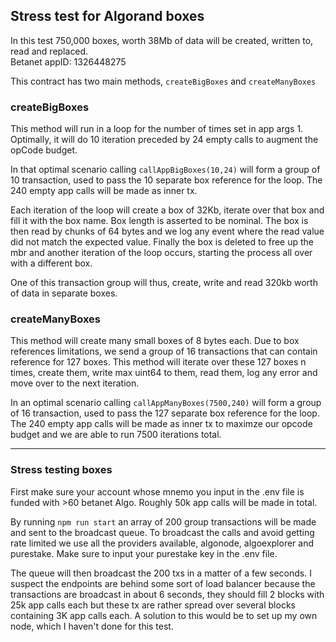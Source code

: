 ## Stress test for Algorand boxes

In this test 750,000 boxes, worth 38Mb of data will be created, written to, read and replaced.  
Betanet appID: 1326448275

This contract has two main methods, `createBigBoxes` and `createManyBoxes`

### createBigBoxes

This method will run in a loop for the number of times set in app args 1.
Optimally, it will do 10 iteration preceded by 24 empty calls to augment the opCode budget.

In that optimal scenario calling `callAppBigBoxes(10,24)` will form a group of 10 transaction, used to pass the 10 separate box reference for the loop. The 240 empty app calls will be made as inner tx.

Each iteration of the loop will create a box of 32Kb, iterate over that box and fill it with the box name. Box length is asserted to be nominal. The box is then read by chunks of 64 bytes and we log any event where the read value did not match the expected value. Finally the box is deleted to free up the mbr and another iteration of the loop occurs, starting the process all over with a different box.

One of this transaction group will thus, create, write and read 320kb worth of data in separate boxes.

### createManyBoxes

This method will create many small boxes of 8 bytes each.
Due to box references limitations, we send a group of 16 transactions that can contain reference for 127 boxes.
This method will iterate over these 127 boxes n times, create them, write max uint64 to them, read them, log any error and move over to the next iteration.

In an optimal scenario calling `callAppManyBoxes(7500,240)` will form a group of 16 transaction, used to pass the 127 separate box reference for the loop. The 240 empty app calls will be made as inner tx to maximze our opcode budget and we are able to run 7500 iterations total.

---

### Stress testing boxes

First make sure your account whose mnemo you input in the .env file is funded with >60 betanet Algo. Roughly 50k app calls will be made in total.

By running `npm run start` an array of 200 group transactions will be made and sent to the broadcast queue.
To broadcast the calls and avoid getting rate limited we use all the providers available, algonode, algoexplorer and purestake. Make sure to input your purestake key in the .env file.

The queue will then broadcast the 200 txs in a matter of a few seconds. I suspect the endpoints are behind some sort of load balancer because the transactions are broadcast in about 6 seconds, they should fill 2 blocks with 25k app calls each but these tx are rather spread over several blocks containing 3K app calls each. A solution to this would be to set up my own node, which I haven't done for this test.
